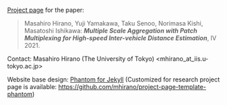 [Project page](https://mhirano.github.io/multiple-scale-aggregation/) for the paper:  
>Masahiro Hirano, Yuji Yamakawa, Taku Senoo, Norimasa Kishi, Masatoshi Ishikawa: ***Multiple Scale Aggregation with Patch Multiplexing for High-speed Inter-vehicle Distance Estimation***, IV 2021.


Contact:
Masahiro Hirano (The University of Tokyo) <mhirano_at_iis.u-tokyo.ac.jp>

Website base design: [Phantom for Jekyll](http://jamigibbs.github.io/phantom/)
(Customized for research project page is available: https://github.com/mhirano/project-page-template-phantom)